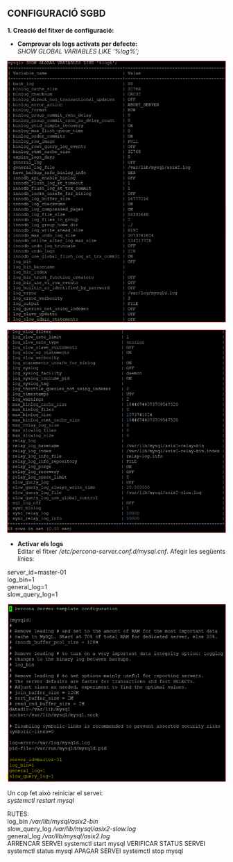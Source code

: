## CONFIGURACIÓ SGBD  

**1. Creació del fitxer de configuració:**  
* **Comprovar els logs activats per defecte:**  
*SHOW GLOBAL VARIABLES LIKE '%log%';*  

![LOGS_PER_DEFECTE1](https://github.com/ivanenriquez/BD-M02-M010/blob/master/MP10-UF2/A2/imatges/logs_activats_perdefecte.PNG)  

![LOGS_PER_DEFECTE2](https://github.com/ivanenriquez/BD-M02-M010/blob/master/MP10-UF2/A2/imatges/logs_activats_perdefecte2.PNG)  

* **Activar els logs**  
Editar el fitxer */etc/percona-server.conf.d/mysql.cnf*. Afegir les següents línies:  

server_id=master-01  
log_bin=1  
general_log=1  
slow_query_log=1  

![ACTIVAR_LOGS](https://github.com/ivanenriquez/BD-M02-M010/blob/master/MP10-UF2/A2/imatges/activar_logs.PNG)  

Un cop fet això reiniciar el servei:  
*systemctl restart mysql*  


RUTES:  
log_bin         */var/lib/mysql/asix2-bin*  
slow_query_log  */var/lib/mysql/asix2-slow.log*  
general_log     */var/lib/mysql/asix2.log*  
   ARRENCAR SERVEI			      systemctl start mysql
	 VERIFICAR STATUS SERVEI		systemctl status mysql
	 APAGAR SERVEI				      systemctl stop mysql

